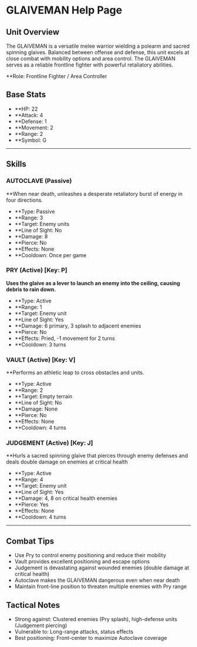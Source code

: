 # GLAIVEMAN Help Page

## Unit Overview
The GLAIVEMAN is a versatile melee warrior wielding a polearm and sacred spinning glaives. Balanced between offense and defense, this unit excels at close combat with mobility options and area control. The GLAIVEMAN serves as a reliable frontline fighter with powerful retaliatory abilities.

**Role: Frontline Fighter / Area Controller

## Base Stats
- **HP: 22
- **Attack: 4  
- **Defense: 1
- **Movement: 2
- **Range: 2
- **Symbol: G

---

## Skills

###  AUTOCLAVE (Passive)
**When near death, unleashes a desperate retaliatory burst of energy in four directions.

- **Type: Passive
- **Range: 3
- **Target: Enemy units
- **Line of Sight: No
- **Damage: 8
- **Pierce: No
- **Effects: None
- **Cooldown: Once per game

###  PRY (Active) [Key: P]
**Uses the glaive as a lever to launch an enemy into the ceiling, causing debris to rain down.**

- **Type: Active
- **Range: 1
- **Target: Enemy unit
- **Line of Sight: Yes
- **Damage: 6 primary, 3 splash to adjacent enemies
- **Pierce: No
- **Effects: Pried, -1 movement for 2 turns
- **Cooldown: 3 turns

###  VAULT (Active) [Key: V]
**Performs an athletic leap to cross obstacles and units.

- **Type: Active
- **Range: 2
- **Target: Empty terrain
- **Line of Sight: No
- **Damage: None
- **Pierce: No
- **Effects: None
- **Cooldown: 4 turns

###  JUDGEMENT (Active) [Key: J]
**Hurls a sacred spinning glaive that pierces through enemy defenses and deals double damage on enemies at critical health

- **Type: Active
- **Range: 4
- **Target: Enemy unit
- **Line of Sight: Yes
- **Damage: 4, 8 on critical health enemies
- **Pierce: Yes
- **Effects: None
- **Cooldown: 4 turns

---

## Combat Tips
- Use Pry to control enemy positioning and reduce their mobility
- Vault provides excellent positioning and escape options
- Judgement is devastating against wounded enemies (double damage at critical health)
- Autoclave makes the GLAIVEMAN dangerous even when near death
- Maintain front-line position to threaten multiple enemies with Pry range

## Tactical Notes
- Strong against: Clustered enemies (Pry splash), high-defense units (Judgement piercing)
- Vulnerable to: Long-range attacks, status effects
- Best positioning: Front-center to maximize Autoclave coverage